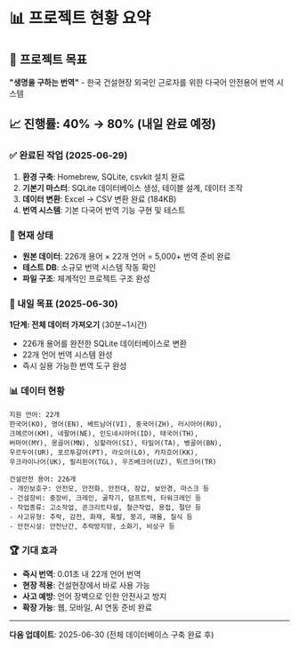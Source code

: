 # 📊 프로젝트 현황 요약

## 🎯 프로젝트 목표
**"생명을 구하는 번역"** - 한국 건설현장 외국인 근로자를 위한 다국어 안전용어 번역 시스템

## 📈 진행률: 40% → 80% (내일 완료 예정)

### ✅ 완료된 작업 (2025-06-29)
1. **환경 구축**: Homebrew, SQLite, csvkit 설치 완료
2. **기본기 마스터**: SQLite 데이터베이스 생성, 테이블 설계, 데이터 조작
3. **데이터 변환**: Excel → CSV 변환 완료 (184KB)
4. **번역 시스템**: 기본 다국어 번역 기능 구현 및 테스트

### 🔄 현재 상태
- **원본 데이터**: 226개 용어 × 22개 언어 = 5,000+ 번역 준비 완료
- **테스트 DB**: 소규모 번역 시스템 작동 확인
- **파일 구조**: 체계적인 프로젝트 구조 완성

### 🚀 내일 목표 (2025-06-30)
**1단계: 전체 데이터 가져오기** (30분~1시간)
- 226개 용어를 완전한 SQLite 데이터베이스로 변환
- 22개 언어 번역 시스템 완성
- 즉시 실용 가능한 번역 도구 완성

### 📊 데이터 현황
```
지원 언어: 22개
한국어(KO), 영어(EN), 베트남어(VI), 중국어(ZH), 러시아어(RU),
크메르어(KM), 네팔어(NE), 인도네시아어(ID), 태국어(TH), 
버마어(MY), 몽골어(MN), 싱할라어(SI), 타밀어(TA), 벵골어(BN),
우르두어(UR), 포르투갈어(PT), 라오어(LO), 카자흐어(KK),
우크라이나어(UK), 필리핀어(TGL), 우즈베크어(UZ), 튀르크어(TR)

건설안전 용어: 226개
- 개인보호구: 안전모, 안전화, 안전대, 장갑, 보안경, 마스크 등
- 건설장비: 중장비, 크레인, 굴착기, 덤프트럭, 타워크레인 등  
- 작업종류: 고소작업, 콘크리트타설, 철근작업, 용접, 절단 등
- 사고유형: 추락, 감전, 화재, 폭발, 붕괴, 매몰, 질식 등
- 안전시설: 안전난간, 추락방지망, 소화기, 비상구 등
```

### 🏆 기대 효과
- **즉시 번역**: 0.01초 내 22개 언어 번역
- **현장 적용**: 건설현장에서 바로 사용 가능
- **사고 예방**: 언어 장벽으로 인한 안전사고 방지
- **확장 가능**: 웹, 모바일, AI 연동 준비 완료

---

**다음 업데이트**: 2025-06-30 (전체 데이터베이스 구축 완료 후)